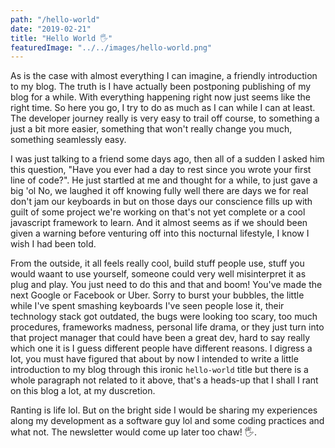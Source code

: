 ```yaml
---
path: "/hello-world"
date: "2019-02-21"
title: "Hello World 🖐"
featuredImage: "../../images/hello-world.png"
---
```


As is the case with almost everything I can imagine, a friendly introduction to my blog.
The truth is I have actually been postponing publishing of my blog for a while.
With everything happening right now just seems like the right time. So here you go, I try to do as much as I can while I can at least.
The developer journey really is very easy to trail off course, to something a just a bit more easier, something that won't really change you much, something seamlessly easy. 

I was just talking to a friend some days ago, then all of a sudden I asked him this question, "Have you ever had a day to rest since you wrote your first line of code?". He just startled at me and thought for a while, to just gave a big 'ol No, we laughed it off knowing fully well there are days we for real don't jam our keyboards in but on those days our conscience fills up with guilt of some project we're working on that's not yet complete or a cool javascript framework to learn. And it almost seems as if we should been given a warning before venturing off into this nocturnal lifestyle, I know I wish I had been told.

From the outside, it all feels really cool, build stuff people use, stuff you would waant to use yourself, someone could very well misinterpret it as plug and play. You just need to do this and that and boom! You've made the next Google or Facebook or Uber. Sorry to burst your bubbles, the little while I've spent smashing keyboards I've seen people lose it, their technology stack got outdated, the bugs were looking too scary, too much procedures, frameworks madness, personal life drama, or they just turn into that project manager that could have been a great dev, hard to say really which one it is I guess different people have different reasons. I digress a lot, you must have figured that about by now I intended to write a little introduction to my blog through this ironic `hello-world` title but there is a whole paragraph not related to it above, that's a heads-up that I shall I rant on this blog a lot, at my duscretion.

Ranting is life lol. But on the bright side I would be sharing my experiences along my development as a software guy lol and some coding practices and what not. The newsletter would come up later too chaw! 🖐.